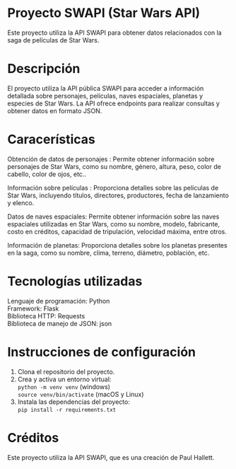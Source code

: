 # Proyecto SWAPI (Star Wars API)

Este proyecto utiliza la API SWAPI para obtener datos relacionados con la saga de películas de Star Wars.


# Descripción
El proyecto utiliza la API pública SWAPI para acceder a información detallada sobre personajes, películas, naves espaciales, planetas y especies de Star Wars. La API ofrece endpoints para realizar consultas y obtener datos en formato JSON.

# Caracerísticas 

Obtención de datos de personajes : Permite obtener información sobre personajes de Star Wars, como su nombre, género, altura, peso, color de cabello, color de ojos, etc..

Información sobre películas : Proporciona detalles sobre las películas de Star Wars, incluyendo títulos, directores, productores, fecha de lanzamiento y elenco. 

Datos de naves espaciales: Permite obtener información sobre las naves espaciales utilizadas en Star Wars, como su nombre, modelo, fabricante, costo en créditos, capacidad de tripulación, velocidad máxima, entre otros.  

Información de planetas: Proporciona detalles sobre los planetas presentes en la saga, como su nombre, clima, terreno, diámetro, población, etc.

# Tecnologías utilizadas

Lenguaje de programación: Python <br>
Framework: Flask <br>
Biblioteca HTTP: Requests <br>
Biblioteca de manejo de JSON: json <br>

# Instrucciones de configuración
1. Clona el repositorio del proyecto. <br>
2. Crea y activa un entorno virtual: <br>
``` python -m venv venv ``` (windows) <br>
``` source venv/bin/activate ``` (macOS y Linux)
3. Instala las dependencias del proyecto: <br>
```pip install -r requirements.txt```

# Créditos 
Este proyecto utiliza la API SWAPI, que es una creación de Paul Hallett.

    

    

   